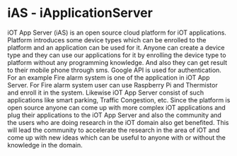 # iAS - iApplicationServer

iOT App Server (iAS) is an open source cloud platform for iOT applications.
Platform introduces some device types which can be enrolled to the platform and an application
can be used for it.
Anyone can create a device type and they can use our
applications for it by enrolling the device type to
platform without any programming knowledge.
And also they can get result to their mobile phone through sms.
Google API is used for authentication.
For an example Fire alarm system is one of the
application in iOT App Server. For Fire alarm system
user can use Raspberry Pi and Thermistor and enroll it
in the system. Likewise iOT App Server consist of such
applications like smart parking, Traffic Congestion, etc.
Since the platform is open source anyone can come up with
more complex iOT applications and plug their applications
to the iOT App Server and also the community and the
users who are doing research in the iOT domain also get
benefited. This will lead the community to accelerate
the research in the area of iOT and come up with new
ideas which can be useful to anyone with or without the
knowledge in the domain.